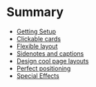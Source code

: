 # Summary

* [Getting Setup](README.md)
* [Clickable cards](clickable-cards.md)
* [Flexible layout](flex-examples.md)
* [Sidenotes and captions](sidenotes-and-captions.md)
* [Design cool page layouts](layout-css-grid.md)
* [Perfect positioning](perfect-positioning.md)
* [Special Effects](cool-effects.md)
<!-- * [Total layout control](total-layout-control.md) -->
<!-- * [Getting responsive](getting-responsive.md) -->

